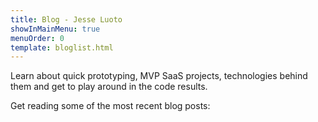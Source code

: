 ```yaml
---
title: Blog - Jesse Luoto
showInMainMenu: true
menuOrder: 0
template: bloglist.html
---
```


Learn about quick prototyping, MVP SaaS projects, technologies behind them and
get to play around in the code results.

Get reading some of the most recent blog posts:
